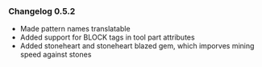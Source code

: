 ### Changelog 0.5.2

* Made pattern names translatable
* Added support for BLOCK tags in tool part attributes
* Added stoneheart and stoneheart blazed gem, which imporves mining speed against stones